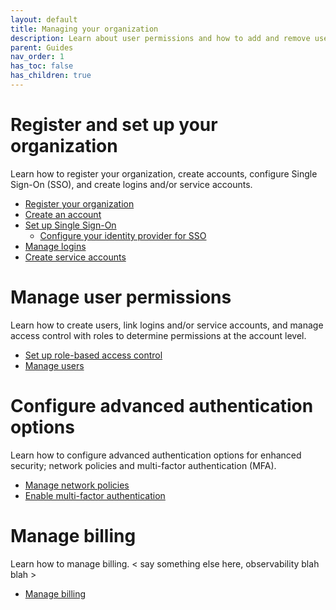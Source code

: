 ```yaml
---
layout: default
title: Managing your organization
description: Learn about user permissions and how to add and remove users in a Firebolt account.
parent: Guides
nav_order: 1
has_toc: false
has_children: true
---
```


# Register and set up your organization
 Learn how to register your organization, create accounts, configure Single Sign-On (SSO), and create logins and/or service accounts. 

 * [Register your organization](creating-an-organization.md)
 * [Create an account](managing-accounts.md)
 * [Set up Single Sign-On](sso.md)
     * [Configure your identity provider for SSO](sso/configuring-idp-for-sso.md)
 * [Manage logins](managing-logins.md)
 * [Create service accounts](service-accounts.md)
 
# Manage user permissions
Learn how to create users, link logins and/or service accounts, and manage access control with roles to determine permissions at the account level. 

* [Set up role-based access control](rbac.md)
* [Manage users](managing-users.md)

# Configure advanced authentication options 
Learn how to configure advanced authentication options for enhanced security; network policies and multi-factor authentication (MFA). 

* [Manage network policies](network-policies.md)
* [Enable multi-factor authentication](enabling-mfa.md)

# Manage billing
Learn how to manage billing. < say something else here, observability blah blah >

* [Manage billing](billing.md)